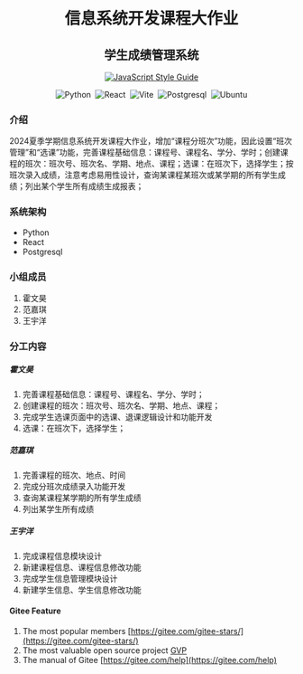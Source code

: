 <h1 align="center">信息系统开发课程大作业</h1>
<h2 align="center">学生成绩管理系统</h2>


<p align="center"><a href="https://github.com/standard/standard"><img src="https://cdn.jsdelivr.net/gh/standard/standard@master/badge.svg" alt="JavaScript Style Guide"></a></p><p align="center"><img src="https://img.shields.io/badge/Python-3.10.6-blue?logo=python&logoColor=eee" alt="Python">&nbsp;&nbsp;<img src="https://img.shields.io/badge/React-18.2.0-yellow?logo=react&logoColor=eee" alt="React">&nbsp;&nbsp;<img src="https://img.shields.io/badge/Vite-4.3.2-red?logo=vite&logoColor=eee" alt="Vite">&nbsp;&nbsp;<img src="https://img.shields.io/badge/Postgresql-14.8-blue?logo=postgresql&logoColor=eee" alt="Postgresql">&nbsp;&nbsp;<img src="https://img.shields.io/badge/Ubuntu-22.04-blue?logo=ubuntu&logoColor=eee" alt="Ubuntu"></p>

### 介绍
2024夏季学期信息系统开发课程大作业，增加“课程分班次”功能，因此设置“班次管理”和“选课”功能，完善课程基础信息：课程号、课程名、学分、学时；创建课程的班次：班次号、班次名、学期、地点、课程；选课：在班次下，选择学生；按班次录入成绩，注意考虑易用性设计，查询某课程某班次或某学期的所有学生成绩；列出某个学生所有成绩生成报表；

### 系统架构
- Python
- React
- Postgresql


### 小组成员

1.  霍文昊
2.  范嘉琪
3.  王宇洋


### 分工内容
##### 霍文昊
1. 完善课程基础信息：课程号、课程名、学分、学时；
2. 创建课程的班次：班次号、班次名、学期、地点、课程；
3. 完成学生选课页面中的选课、退课逻辑设计和功能开发
4. 选课：在班次下，选择学生；

##### 范嘉琪
1. 完善课程的班次、地点、时间
2. 完成分班次成绩录入功能开发
3. 查询某课程某学期的所有学生成绩
4. 列出某学生所有成绩

##### 王宇洋
1. 完成课程信息模块设计
2. 新建课程信息、课程信息修改功能
3. 完成学生信息管理模块设计
4. 新建学生信息、学生信息修改功能



#### Gitee Feature
1.  The most popular members  [https://gitee.com/gitee-stars/](https://gitee.com/gitee-stars/)
2.  The most valuable open source project [GVP](https://gitee.com/gvp)
3.  The manual of Gitee [https://gitee.com/help](https://gitee.com/help)



